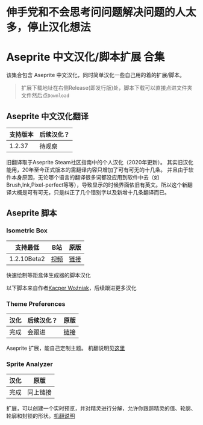 # **伸手党和不会思考问问题解决问题的人太多，停止汉化想法**

# Aseprite 中文汉化/脚本扩展 合集



该集合包含 Aseprite 中文汉化，同时简单汉化一些自己用的着的扩展/脚本。
> 扩展下载地址在右侧Release(即发行版)处，脚本下载可以直接点进文件夹文件然后点`Download`

## Aseprite 中文汉化翻译

|支持版本|后续汉化？|
|--|--|
|1.2.37|待观察|

旧翻译取于Aseprite Steam社区指南中的个人汉化（2020年更新）。
其实旧汉化能用，20年至今正式版本的需翻译内容只增加了可有可无的十几条。
并且由于软件本身原因，无论哪个语言的翻译很多词都没应用到软件中去（如Brush,Ink,Pixel-perfect等等），导致显示的时候界面依旧有英文。所以这个新翻译大概是可有可无，只是纠正了几个错别字以及新增十几条翻译而已。


## Aseprite 脚本

### Isometric Box
|支持最低|B站|原版|
|--|--|--|
|1.2.10Beta2|[视频](https://www.bilibili.com/video/BV1XA4y1o7wK)|[链接](https://darkwark.itch.io/isobox-for-aseprite)|

快速绘制等距盒体生成器的脚本汉化

以下脚本来自作者[Kacper Woźniak](thkaspar.itch.io)，后续跟进更多汉化

### Theme Preferences

|汉化|后续汉化？|原版|
|--|--|--|
|完成|会跟进|[链接](https://github.com/thkwznk/aseprite-scripts#theme-preferences)|

Aseprite 扩展，能自己定制主题。
机翻说明见[这里](./Theme%20Preferences/README.md)

### Sprite Analyzer

|汉化|原版|
|--|--|
|完成|同上链接|

扩展，可以创建一个实时预览，并对精灵进行分解，允许你跟踪精灵的值、轮廓、轮廓和封锁的形状。[机翻说明](./Sprite%20Analyzer/README.md)